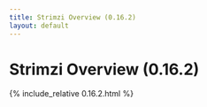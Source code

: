 ```yaml
---
title: Strimzi Overview (0.16.2)
layout: default
---
```


<h1>Strimzi Overview (0.16.2)</h1>

{% include_relative 0.16.2.html %}
